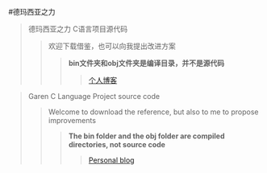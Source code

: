 #德玛西亚之力
> 德玛西亚之力 C语言项目源代码
>> 欢迎下载借鉴，也可以向我提出改进方案
>>> **bin文件夹和obj文件夹是编译目录，并不是源代码**
>>>>[个人博客](http://www.heliumt.info)    

> Garen C Language Project source code
>> Welcome to download the reference, but also to me to propose improvements
>>> **The bin folder and the obj folder are compiled directories, not source code**
>>>> [Personal blog](http://www.heliumt.info)
